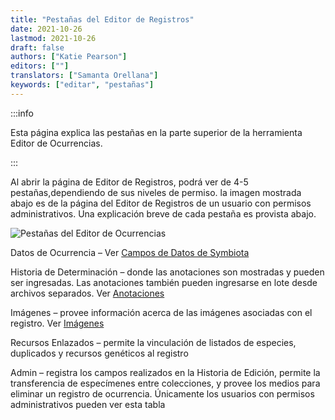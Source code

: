 ```yaml
---
title: "Pestañas del Editor de Registros"
date: 2021-10-26
lastmod: 2021-10-26
draft: false
authors: ["Katie Pearson"]
editors: [""]
translators: ["Samanta Orellana"]
keywords: ["editar", "pestañas"]
---
```


:::info

Esta página explica las pestañas en la parte superior de la herramienta Editor de Ocurrencias.

:::

Al abrir la página de Editor de Registros, podrá ver de 4-5 pestañas,dependiendo de sus niveles de permiso. la imagen mostrada abajo es de la página del Editor de Registros de un usuario con permisos administrativos. Una explicación breve de cada pestaña es provista abajo.

![Pestañas del Editor de Ocurrencias](/img/editortabs.PNG)

Datos de Ocurrencia – Ver [Campos de Datos de Symbiota](/docs/Editor_Guide/Symbiota_Data_Fields)

Historia de Determinación – donde las anotaciones son mostradas y pueden ser ingresadas. Las anotaciones también pueden ingresarse en lote desde archivos separados. Ver [Anotaciones](/docs/Editor_Guide/Editing_Searching_Records/annotations)

Imágenes – provee información acerca de las imágenes asociadas con el registro. Ver [Imágenes](/docs/Editor_Guide/images)

Recursos Enlazados – permite la vinculación de listados de especies, duplicados y recursos genéticos al registro

Admin – registra los campos realizados en la Historia de Edición, permite la transferencia de especímenes entre colecciones, y provee los medios para eliminar un registro de ocurrencia. Únicamente los usuarios con permisos administrativos pueden ver esta tabla
